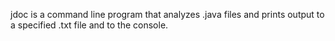 jdoc is a command line program that analyzes .java files and prints output to a specified .txt file and to the console.


